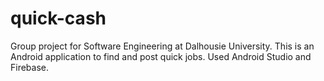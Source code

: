 # quick-cash
Group project for Software Engineering at Dalhousie University. This is an Android application to find and post quick jobs.
Used Android Studio and Firebase.
